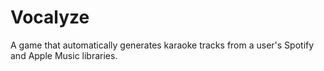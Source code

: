 # Vocalyze
A game that automatically generates karaoke tracks from a user's Spotify and Apple Music libraries.
